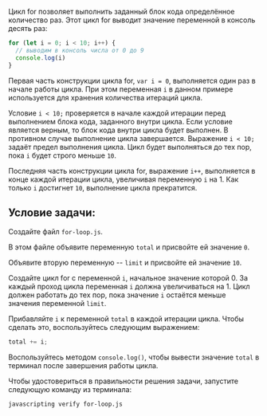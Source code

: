 Цикл for позволяет выполнить заданный блок кода определённое количество раз.
Этот цикл for выводит значение переменной в консоль десять раз:

```js
for (let i = 0; i < 10; i++) {
  // выводим в консоль числа от 0 до 9
  console.log(i)
}
```

Первая часть конструкции цикла for, `var i = 0`, выполняется один раз в начале работы цикла. При этом переменная `i` в данном примере используется для хранения количества итераций цикла.

Условие `i < 10;` проверяется в начале каждой итерации перед выполнением блока кода, заданного внутри цикла. Если условие является верным, то блок кода внутри цикла будет выполнен. В противном случае выполнение цикла завершается. Выражение `i < 10;` задаёт предел выполнения цикла. Цикл будет выполняться до тех пор, пока `i` будет строго меньше `10`.

Последняя часть конструкции цикла for, выражение `i++`, выполняется в конце каждой итерации цикла, увеличивая переменную `i` на 1. Как только `i` достигнет `10`, выполнение цикла прекратится.

## Условие задачи:

Создайте файл `for-loop.js`.

В этом файле объявите переменную `total` и присвойте ей значение `0`.

Объявите вторую переменную -- `limit` и присвойте ей значение `10`.

Создайте цикл for с переменной `i`, начальное значение которой 0. За каждый проход цикла переменная `i` должна увеличиваться на 1. Цикл должен работать до тех пор, пока значение `i` остаётся меньше значения переменной `limit`.

Прибавляйте `i` к переменной `total` в каждой итерации цикла. Чтобы сделать это, воспользуйтесь следующим выражением:

```js
total += i;
```

Воспользуйтесь методом `console.log()`, чтобы вывести значение `total` в терминал после завершения работы цикла.

Чтобы удостовериться в правильности решения задачи, запустите следующую команду из терминала:

```bash
javascripting verify for-loop.js
```
